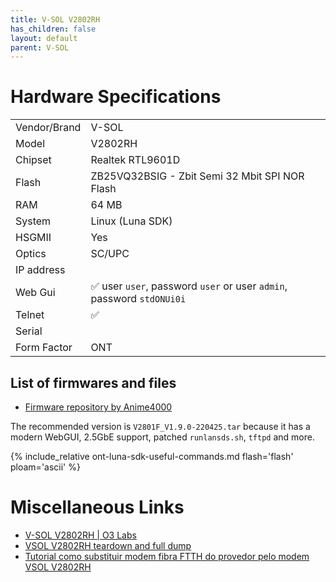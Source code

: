 ```yaml
---
title: V-SOL V2802RH
has_children: false
layout: default
parent: V-SOL
---
```


# Hardware Specifications

|              |                                                                       |
| ------------ | --------------------------------------------------------------------- |
| Vendor/Brand | V-SOL                                                                 |
| Model        | V2802RH                                                               |
| Chipset      | Realtek RTL9601D                                                      |
| Flash        | ZB25VQ32BSIG - Zbit Semi 32 Mbit SPI NOR Flash                        |
| RAM          | 64 MB                                                                 |
| System       | Linux (Luna SDK)                                                      |
| HSGMII       | Yes                                                                   |
| Optics       | SC/UPC                                                                |
| IP address   |                                                                       |
| Web Gui      | ✅ user `user`, password `user` or user `admin`, password `stdONUi0i` |
| Telnet       | ✅                                                                    |
| Serial       |                                                                       |
| Form Factor  | ONT                                                                   |

## List of firmwares and files

- [Firmware repository by Anime4000](https://github.com/Anime4000/RTL960x/tree/main/Firmware/V2801F)

The recommended version is `V2801F_V1.9.0-220425.tar` because it has a modern WebGUI, 2.5GbE support, patched `runlansds.sh`, `tftpd` and more.

{% include_relative ont-luna-sdk-useful-commands.md
    flash='flash'
    ploam='ascii'
%}



# Miscellaneous Links

- [V-SOL V2802RH | O3 Labs](https://www.tripleoxygen.net/wiki/ont/vsol/v2802rh)
- [VSOL V2802RH teardown and full dump](https://github.com/Anime4000/RTL960x/discussions/179)
- [Tutorial como substituir modem fibra FTTH do provedor pelo modem VSOL V2802RH](https://viniciuspaes.com/redes/tutorial-substituir-modem-fibra-ftth-modem-vsol-v2802rh/)
